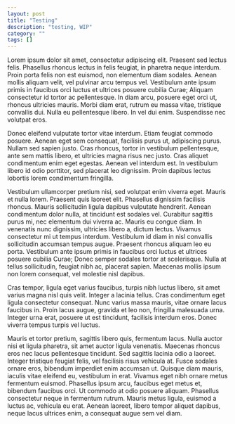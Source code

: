 ```yaml
---
layout: post
title: "Testing"
description: "testing, WIP"
category: ""
tags: []
---
```


Lorem ipsum dolor sit amet, consectetur adipiscing elit. Praesent sed lectus felis. Phasellus rhoncus lectus in felis feugiat, in pharetra neque interdum. Proin porta felis non est euismod, non elementum diam sodales. Aenean mollis aliquam velit, vel pulvinar arcu tempus vel. Vestibulum ante ipsum primis in faucibus orci luctus et ultrices posuere cubilia Curae; Aliquam consectetur id tortor ac pellentesque. In diam arcu, posuere eget orci ut, rhoncus ultricies mauris. Morbi diam erat, rutrum eu massa vitae, tristique convallis dui. Nulla eu pellentesque libero. In vel dui enim. Suspendisse nec volutpat eros.

Donec eleifend vulputate tortor vitae interdum. Etiam feugiat commodo posuere. Aenean eget sem consequat, facilisis purus ut, adipiscing purus. Nullam sed sapien justo. Cras rhoncus, tortor in vestibulum pellentesque, ante sem mattis libero, et ultricies magna risus nec justo. Cras aliquet condimentum enim eget egestas. Aenean vel interdum est. In vestibulum libero id odio porttitor, sed placerat leo dignissim. Proin dapibus lectus lobortis lorem condimentum fringilla.

Vestibulum ullamcorper pretium nisi, sed volutpat enim viverra eget. Mauris et nulla lorem. Praesent quis laoreet elit. Phasellus dignissim facilisis rhoncus. Mauris sollicitudin ligula dapibus vulputate hendrerit. Aenean condimentum dolor nulla, at tincidunt est sodales vel. Curabitur sagittis purus mi, nec elementum dui viverra ac. Mauris eu congue diam. In venenatis nunc dignissim, ultricies libero a, dictum lectus. Vivamus consectetur mi ut tempus interdum. Vestibulum id diam in nisl convallis sollicitudin accumsan tempus augue. Praesent rhoncus aliquam leo eu porta. Vestibulum ante ipsum primis in faucibus orci luctus et ultrices posuere cubilia Curae; Donec semper sodales tortor at scelerisque. Nulla at tellus sollicitudin, feugiat nibh ac, placerat sapien. Maecenas mollis ipsum non lorem consequat, vel molestie nisl dapibus.

Cras tempor, ligula eget varius faucibus, turpis nibh luctus libero, sit amet varius magna nisl quis velit. Integer a lacinia tellus. Cras condimentum eget ligula consectetur consequat. Nunc varius massa mauris, vitae ornare lacus faucibus in. Proin lacus augue, gravida et leo non, fringilla malesuada urna. Integer urna erat, posuere ut est tincidunt, facilisis interdum eros. Donec viverra tempus turpis vel luctus.

Mauris et tortor pretium, sagittis libero quis, fermentum lacus. Nulla auctor nisi et ligula pharetra, sit amet auctor ligula venenatis. Maecenas rhoncus eros nec lacus pellentesque tincidunt. Sed sagittis lacinia odio a laoreet. Integer tristique feugiat felis, vel facilisis risus vehicula at. Fusce sodales ornare eros, bibendum imperdiet enim accumsan ut. Quisque diam mauris, iaculis vitae eleifend eu, vestibulum in erat. Vivamus eget nibh ornare metus fermentum euismod. Phasellus ipsum arcu, faucibus eget metus et, bibendum faucibus orci. Ut commodo at odio posuere aliquam. Phasellus consectetur neque in fermentum rutrum. Mauris metus ligula, euismod a luctus ac, vehicula eu erat. Aenean laoreet, libero tempor aliquet dapibus, neque lacus ultrices enim, a consequat augue sem vel diam.
